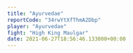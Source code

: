 ```yaml
---
title: "Ayurvedae"
reportCode: "34rwYtXfThmA2Dbp"
player: "Ayurvedae"
fight: "High King Maulgar"
date: 2021-06-27T18:56:46.133000+00:00
---
```

